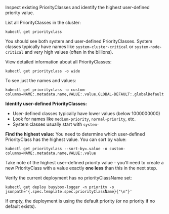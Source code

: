 Inspect existing PriorityClasses and identify the highest user-defined priority value.

List all PriorityClasses in the cluster:

`kubectl get priorityclass`

You should see both system and user-defined PriorityClasses. System classes typically have names like `system-cluster-critical` or `system-node-critical` and very high values (often in the billions).

View detailed information about all PriorityClasses:

`kubectl get priorityclass -o wide`

To see just the names and values:

`kubectl get priorityclass -o custom-columns=NAME:.metadata.name,VALUE:.value,GLOBAL-DEFAULT:.globalDefault`

**Identify user-defined PriorityClasses:**
- User-defined classes typically have lower values (below 1000000000)
- Look for names like `medium-priority`, `normal-priority`, etc.
- System classes usually start with `system-`

**Find the highest value:**
You need to determine which user-defined PriorityClass has the highest value. You can sort by value:

`kubectl get priorityclass --sort-by=.value -o custom-columns=NAME:.metadata.name,VALUE:.value`

Take note of the highest user-defined priority value - you'll need to create a new PriorityClass with a value exactly **one less** than this in the next step.

Verify the current deployment has no priorityClassName set:

`kubectl get deploy busybox-logger -n priority -o jsonpath='{.spec.template.spec.priorityClassName}{"\n"}'`

If empty, the deployment is using the default priority (or no priority if no default exists).
